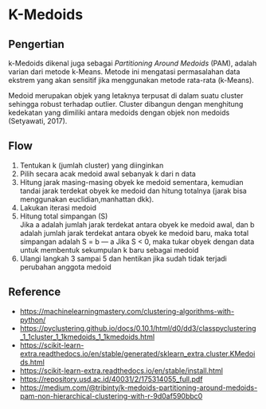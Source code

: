 # K-Medoids

## Pengertian
k-Medoids dikenal juga sebagai *Partitioning Around Medoids* (PAM), adalah varian dari metode k-Means. Metode ini mengatasi permasalahan data ekstrem yang akan sensitif jika menggunakan metode rata-rata (k-Means).

Medoid merupakan objek yang letaknya terpusat di dalam suatu cluster sehingga robust terhadap outlier. Cluster dibangun dengan menghitung kedekatan yang dimiliki antara medoids dengan objek non medoids (Setyawati, 2017).

## Flow
1. Tentukan k (jumlah cluster) yang diinginkan
2. Pilih secara acak medoid awal sebanyak k dari n data
3. Hitung jarak masing-masing obyek ke medoid sementara, kemudian tandai jarak terdekat obyek ke medoid dan hitung totalnya (jarak bisa menggunakan euclidian,manhattan dkk).
4. Lakukan iterasi medoid
5. Hitung total simpangan (S) <br>
Jika a adalah jumlah jarak terdekat antara obyek ke medoid awal, dan b adalah jumlah jarak terdekat antara obyek ke medoid baru, maka total simpangan adalah S = b — a
Jika S < 0, maka tukar obyek dengan data untuk membentuk sekumpulan k baru sebagai medoid
6. Ulangi langkah 3 sampai 5 dan hentikan jika sudah tidak terjadi perubahan anggota medoid


## Reference
- https://machinelearningmastery.com/clustering-algorithms-with-python/
- https://pyclustering.github.io/docs/0.10.1/html/d0/dd3/classpyclustering_1_1cluster_1_1kmedoids_1_1kmedoids.html
- https://scikit-learn-extra.readthedocs.io/en/stable/generated/sklearn_extra.cluster.KMedoids.html
- https://scikit-learn-extra.readthedocs.io/en/stable/install.html
- https://repository.usd.ac.id/40031/2/175314055_full.pdf
- https://medium.com/@tribinty/k-medoids-partitioning-around-medoids-pam-non-hierarchical-clustering-with-r-9d0af590bbc0
